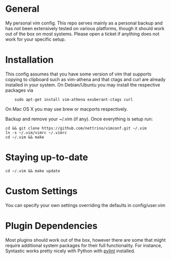 General
=======

My personal vim config. This repo serves mainly as a personal backup and has
not been extensively tested on various platforms, though it should work out
of the box on most systems. Please open a ticket if anything does not work
for your specific setup.

Installation
============

This config assumes that you have some version of vim that supports copying
to clipboard such as vim-athena and that ctags and curl are already installed
in your system. On Debian/Ubuntu you may install the respective packages via

    	sudo apt-get install vim-athena exuberant-ctags curl

On Mac OS X you may use brew or macports respectively.


Backup and remove your ~/.vim (if any). Once everything is setup run:

    cd && git clone https://github.com/nettrino/vimconf.git ~/.vim
    ln -s ~/.vim/vimrc ~/.vimrc
    cd ~/.vim && make

Staying up-to-date
==================

    cd ~/.vim && make update

Custom Settings
===============

You can specify your own settings overriding the defaults in config/user.vim

Plugin Dependencies
===================

Most plugins should work out of the box, however there are some that might require
additional system packages for their full functionality. For instance, Syntastic
works pretty nicely with Python with <a href="https://www.pylint.org/#install"
target="_blank">pylint</a> installed.
